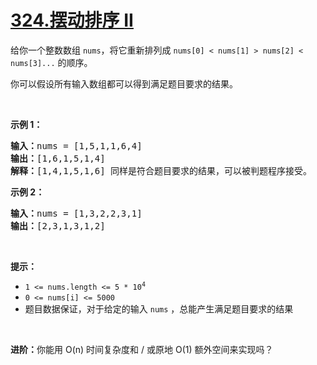 # [324.摆动排序 II](https://leetcode.cn/problems/wiggle-sort-ii/)

<p>给你一个整数数组 <code>nums</code>，将它重新排列成 <code>nums[0] < nums[1] > nums[2] < nums[3]...</code> 的顺序。</p>

<p>你可以假设所有输入数组都可以得到满足题目要求的结果。</p>

<p> </p>

<p><strong>示例 1：</strong></p>

<pre>
<strong>输入：</strong>nums = [1,5,1,1,6,4]
<strong>输出：</strong>[1,6,1,5,1,4]
<strong>解释：</strong>[1,4,1,5,1,6] 同样是符合题目要求的结果，可以被判题程序接受。
</pre>

<p><strong>示例 2：</strong></p>

<pre>
<strong>输入：</strong>nums = [1,3,2,2,3,1]
<strong>输出：</strong>[2,3,1,3,1,2]
</pre>

<p> </p>

<p><strong>提示：</strong></p>

<ul>
	<li><code>1 <= nums.length <= 5 * 10<sup>4</sup></code></li>
	<li><code>0 <= nums[i] <= 5000</code></li>
	<li>题目数据保证，对于给定的输入 <code>nums</code> ，总能产生满足题目要求的结果</li>
</ul>

<p> </p>

<p><strong>进阶：</strong>你能用 O(n) 时间复杂度和 / 或原地 O(1) 额外空间来实现吗？</p>
